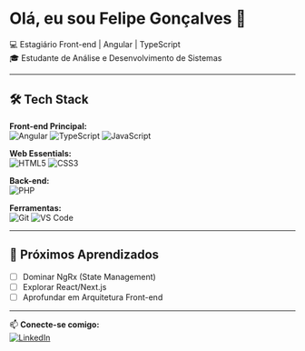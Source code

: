 # Olá, eu sou Felipe Gonçalves 👋

💻 Estagiário Front-end | Angular | TypeScript  
🎓 Estudante de Análise e Desenvolvimento de Sistemas  

---

## 🛠️ Tech Stack

**Front-end Principal:**  
![Angular](https://img.shields.io/badge/Angular-DD0031?style=for-the-badge&logo=angular&logoColor=white)
![TypeScript](https://img.shields.io/badge/TypeScript-007ACC?style=for-the-badge&logo=typescript&logoColor=white)
![JavaScript](https://img.shields.io/badge/JavaScript-F7DF1E?style=for-the-badge&logo=javascript&logoColor=black)

**Web Essentials:**  
![HTML5](https://img.shields.io/badge/HTML5-E34F26?style=for-the-badge&logo=html5&logoColor=white)
![CSS3](https://img.shields.io/badge/CSS3-1572B6?style=for-the-badge&logo=css3&logoColor=white)

**Back-end:**  
![PHP](https://img.shields.io/badge/PHP-777BB4?style=for-the-badge&logo=php&logoColor=white)

**Ferramentas:**  
![Git](https://img.shields.io/badge/Git-F05032?style=for-the-badge&logo=git&logoColor=white)
![VS Code](https://img.shields.io/badge/VS_Code-007ACC?style=for-the-badge&logo=visual-studio-code&logoColor=white)

---

## 🌟 Próximos Aprendizados
- [ ] Dominar NgRx (State Management)  
- [ ] Explorar React/Next.js  
- [ ] Aprofundar em Arquitetura Front-end

---

📫 **Conecte-se comigo:**  
[![LinkedIn](https://img.shields.io/badge/LinkedIn-0077B5?style=for-the-badge&logo=linkedin&logoColor=white)](www.linkedin.com/in/felipe-gonçalves-740aab226)
